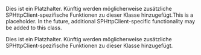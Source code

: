 <span data-ttu-id="fde0a-p101">Dies ist ein Platzhalter. Künftig werden möglicherweise zusätzliche SPHttpClient-spezifische Funktionen zu dieser Klasse hinzugefügt.</span><span class="sxs-lookup"><span data-stu-id="fde0a-p101">This is a placeholder. In the future, additional SPHttpClient-specific functionality may be added to this class.</span></span>

Dies ist ein Platzhalter. Künftig werden möglicherweise zusätzliche SPHttpClient-spezifische Funktionen zu dieser Klasse hinzugefügt.

